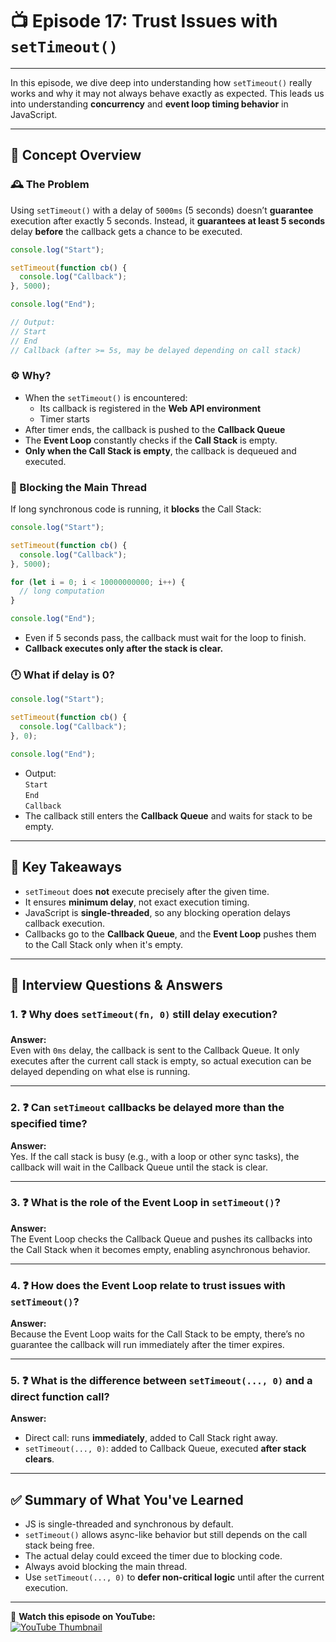 # 📺 Episode 17: Trust Issues with `setTimeout()`

---

In this episode, we dive deep into understanding how `setTimeout()` really works and why it may not always behave exactly as expected. This leads us into understanding **concurrency** and **event loop timing behavior** in JavaScript.

---

## 🧠 Concept Overview

### 🕰️ The Problem

Using `setTimeout()` with a delay of `5000ms` (5 seconds) doesn’t **guarantee** execution after exactly 5 seconds. Instead, it **guarantees at least 5 seconds** delay **before** the callback gets a chance to be executed.

```js
console.log("Start");

setTimeout(function cb() {
  console.log("Callback");
}, 5000);

console.log("End");

// Output:
// Start
// End
// Callback (after >= 5s, may be delayed depending on call stack)
```

### ⚙️ Why?

- When the `setTimeout()` is encountered:
  - Its callback is registered in the **Web API environment**
  - Timer starts
- After timer ends, the callback is pushed to the **Callback Queue**
- The **Event Loop** constantly checks if the **Call Stack** is empty.
- **Only when the Call Stack is empty**, the callback is dequeued and executed.

### 🧱 Blocking the Main Thread

If long synchronous code is running, it **blocks** the Call Stack:

```js
console.log("Start");

setTimeout(function cb() {
  console.log("Callback");
}, 5000);

for (let i = 0; i < 10000000000; i++) {
  // long computation
}

console.log("End");
```

- Even if 5 seconds pass, the callback must wait for the loop to finish.
- **Callback executes only after the stack is clear.**

### 🕛 What if delay is 0?

```js
console.log("Start");

setTimeout(function cb() {
  console.log("Callback");
}, 0);

console.log("End");
```

- Output:  
  `Start`  
  `End`  
  `Callback`
- The callback still enters the **Callback Queue** and waits for stack to be empty.

---

## 📌 Key Takeaways

- `setTimeout` does **not** execute precisely after the given time.
- It ensures **minimum delay**, not exact execution timing.
- JavaScript is **single-threaded**, so any blocking operation delays callback execution.
- Callbacks go to the **Callback Queue**, and the **Event Loop** pushes them to the Call Stack only when it's empty.

---

## 💬 Interview Questions & Answers

### 1. ❓ Why does `setTimeout(fn, 0)` still delay execution?

**Answer:**  
Even with `0ms` delay, the callback is sent to the Callback Queue. It only executes after the current call stack is empty, so actual execution can be delayed depending on what else is running.

---

### 2. ❓ Can `setTimeout` callbacks be delayed more than the specified time?

**Answer:**  
Yes. If the call stack is busy (e.g., with a loop or other sync tasks), the callback will wait in the Callback Queue until the stack is clear.

---

### 3. ❓ What is the role of the Event Loop in `setTimeout()`?

**Answer:**  
The Event Loop checks the Callback Queue and pushes its callbacks into the Call Stack when it becomes empty, enabling asynchronous behavior.

---

### 4. ❓ How does the Event Loop relate to trust issues with `setTimeout()`?

**Answer:**  
Because the Event Loop waits for the Call Stack to be empty, there’s no guarantee the callback will run immediately after the timer expires.

---

### 5. ❓ What is the difference between `setTimeout(..., 0)` and a direct function call?

**Answer:**  
- Direct call: runs **immediately**, added to Call Stack right away.
- `setTimeout(..., 0)`: added to Callback Queue, executed **after stack clears**.

---

## ✅ Summary of What You've Learned

- JS is single-threaded and synchronous by default.
- `setTimeout()` allows async-like behavior but still depends on the call stack being free.
- The actual delay could exceed the timer due to blocking code.
- Always avoid blocking the main thread.
- Use `setTimeout(..., 0)` to **defer non-critical logic** until after the current execution.

---

🎥 **Watch this episode on YouTube:**  
[![YouTube Thumbnail](https://img.youtube.com/vi/nqsPmuicJJc/0.jpg)](https://www.youtube.com/watch?v=nqsPmuicJJc&ab_channel=AkshaySaini)